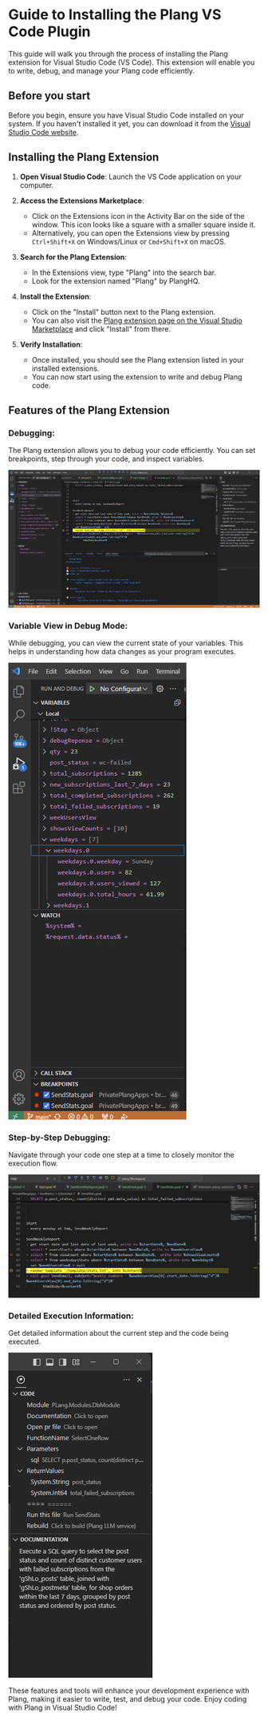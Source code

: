 ﻿# Guide to Installing the Plang VS Code Plugin

This guide will walk you through the process of installing the Plang extension for Visual Studio Code (VS Code). This extension will enable you to write, debug, and manage your Plang code efficiently.

## Before you start

Before you begin, ensure you have Visual Studio Code installed on your system. If you haven't installed it yet, you can download it from the [Visual Studio Code website](https://code.visualstudio.com/).

## Installing the Plang Extension

1. **Open Visual Studio Code**: Launch the VS Code application on your computer.

2. **Access the Extensions Marketplace**: 
   - Click on the Extensions icon in the Activity Bar on the side of the window. This icon looks like a square with a smaller square inside it.
   - Alternatively, you can open the Extensions view by pressing `Ctrl+Shift+X` on Windows/Linux or `Cmd+Shift+X` on macOS.

3. **Search for the Plang Extension**:
   - In the Extensions view, type "Plang" into the search bar.
   - Look for the extension named "Plang" by PlangHQ.

4. **Install the Extension**:
   - Click on the "Install" button next to the Plang extension.
   - You can also visit the [Plang extension page on the Visual Studio Marketplace](https://marketplace.visualstudio.com/items?itemName=PlangHQ.plang-extension) and click "Install" from there.

5. **Verify Installation**:
   - Once installed, you should see the Plang extension listed in your installed extensions.
   - You can now start using the extension to write and debug Plang code.

## Features of the Plang Extension

### Debugging: 

The Plang extension allows you to debug your code efficiently. You can set breakpoints, step through your code, and inspect variables. 

  ![IDE](https://raw.githubusercontent.com/PLangHQ/plang.vscodeextension/main/IDE.png)

### Variable View in Debug Mode: 
While debugging, you can view the current state of your variables. This helps in understanding how data changes as your program executes.

![Variable View in Debug Mode](https://github.com/PLangHQ/plang.vscodeextension/raw/main/variable_view.png)

### Step-by-Step Debugging: 

Navigate through your code one step at a time to closely monitor the execution flow.

![Debug Mode](https://github.com/PLangHQ/plang.vscodeextension/raw/main/Debugger.png)

### Detailed Execution Information: 

Get detailed information about the current step and the code being executed.

![Function Details](https://github.com/PLangHQ/plang.vscodeextension/raw/main/functionDetails.png)


These features and tools will enhance your development experience with Plang, making it easier to write, test, and debug your code. Enjoy coding with Plang in Visual Studio Code!